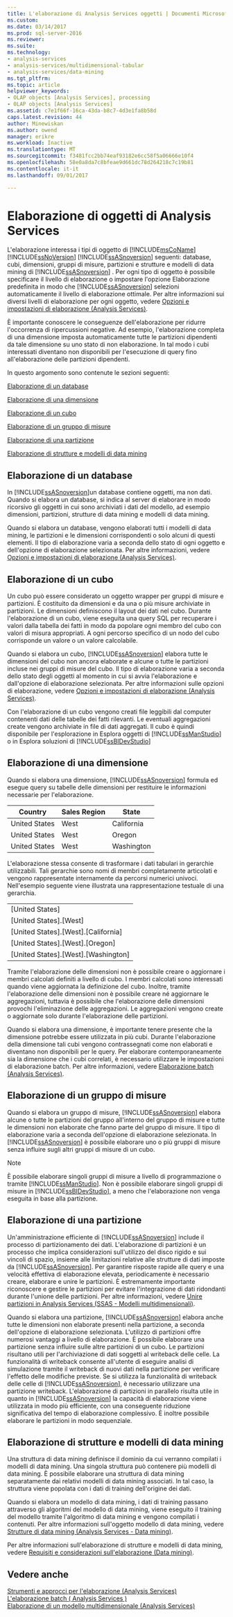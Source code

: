 ```yaml
---
title: L'elaborazione di Analysis Services oggetti | Documenti Microsoft
ms.custom: 
ms.date: 03/14/2017
ms.prod: sql-server-2016
ms.reviewer: 
ms.suite: 
ms.technology:
- analysis-services
- analysis-services/multidimensional-tabular
- analysis-services/data-mining
ms.tgt_pltfrm: 
ms.topic: article
helpviewer_keywords:
- OLAP objects [Analysis Services], processing
- OLAP objects [Analysis Services]
ms.assetid: c7e1f66f-16ca-43da-b8c7-4d3e1fa8b58d
caps.latest.revision: 44
author: Minewiskan
ms.author: owend
manager: erikre
ms.workload: Inactive
ms.translationtype: MT
ms.sourcegitcommit: f3481fcc2bb74eaf93182e6cc58f5a06666e10f4
ms.openlocfilehash: 58e0a8da7c8bfeae9d661dc78d264218c7c19b81
ms.contentlocale: it-it
ms.lasthandoff: 09/01/2017

---
```

# <a name="processing-analysis-services-objects"></a>Elaborazione di oggetti di Analysis Services
  L'elaborazione interessa i tipi di oggetto di [!INCLUDE[msCoName](../../includes/msconame-md.md)] [!INCLUDE[ssNoVersion](../../includes/ssnoversion-md.md)] [!INCLUDE[ssASnoversion](../../includes/ssasnoversion-md.md)] seguenti: database, cubi, dimensioni, gruppi di misure, partizioni e strutture e modelli di data mining di [!INCLUDE[ssASnoversion](../../includes/ssasnoversion-md.md)] . Per ogni tipo di oggetto è possibile specificare il livello di elaborazione o impostare l'opzione Elaborazione predefinita in modo che [!INCLUDE[ssASnoversion](../../includes/ssasnoversion-md.md)] selezioni automaticamente il livello di elaborazione ottimale. Per altre informazioni sui diversi livelli di elaborazione per ogni oggetto, vedere [Opzioni e impostazioni di elaborazione &#40;Analysis Services&#41;](../../analysis-services/multidimensional-models/processing-options-and-settings-analysis-services.md).  
  
 È importante conoscere le conseguenze dell'elaborazione per ridurre l'occorrenza di ripercussioni negative. Ad esempio, l'elaborazione completa di una dimensione imposta automaticamente tutte le partizioni dipendenti da tale dimensione su uno stato di non elaborazione. In tal modo i cubi interessati diventano non disponibili per l'esecuzione di query fino all'elaborazione delle partizioni dipendenti.  
  
 In questo argomento sono contenute le sezioni seguenti:  
  
 [Elaborazione di un database](#bkmk_procdb)  
  
 [Elaborazione di una dimensione](#bkmk_procdim)  
  
 [Elaborazione di un cubo](#bkmk_proccube)  
  
 [Elaborazione di un gruppo di misure](#bkmk_procmeasure)  
  
 [Elaborazione di una partizione](#bkmk_procpartition)  
  
 [Elaborazione di strutture e modelli di data mining](#bkmk_procdm)  
  
##  <a name="bkmk_procdb"></a> Elaborazione di un database  
 In [!INCLUDE[ssASnoversion](../../includes/ssasnoversion-md.md)]un database contiene oggetti, ma non dati. Quando si elabora un database, si indica al server di elaborare in modo ricorsivo gli oggetti in cui sono archiviati i dati del modello, ad esempio dimensioni, partizioni, strutture di data mining e modelli di data mining.  
  
 Quando si elabora un database, vengono elaborati tutti i modelli di data mining, le partizioni e le dimensioni corrispondenti o solo alcuni di questi elementi. Il tipo di elaborazione varia a seconda dello stato di ogni oggetto e dell'opzione di elaborazione selezionata. Per altre informazioni, vedere [Opzioni e impostazioni di elaborazione &#40;Analysis Services&#41;](../../analysis-services/multidimensional-models/processing-options-and-settings-analysis-services.md).  
  
##  <a name="bkmk_proccube"></a> Elaborazione di un cubo  
 Un cubo può essere considerato un oggetto wrapper per gruppi di misure e partizioni. È costituito da dimensioni e da una o più misure archiviate in partizioni. Le dimensioni definiscono il layout dei dati nel cubo. Durante l'elaborazione di un cubo, viene eseguita una query SQL per recuperare i valori dalla tabella dei fatti in modo da popolare ogni membro del cubo con valori di misura appropriati. A ogni percorso specifico di un nodo del cubo corrisponde un valore o un valore calcolabile.  
  
 Quando si elabora un cubo, [!INCLUDE[ssASnoversion](../../includes/ssasnoversion-md.md)] elabora tutte le dimensioni del cubo non ancora elaborate e alcune o tutte le partizioni incluse nei gruppi di misure del cubo. Il tipo di elaborazione varia a seconda dello stato degli oggetti al momento in cui si avvia l'elaborazione e dall'opzione di elaborazione selezionata. Per altre informazioni sulle opzioni di elaborazione, vedere [Opzioni e impostazioni di elaborazione &#40;Analysis Services&#41;](../../analysis-services/multidimensional-models/processing-options-and-settings-analysis-services.md).  
  
 Con l'elaborazione di un cubo vengono creati file leggibili dal computer contenenti dati delle tabelle dei fatti rilevanti. Le eventuali aggregazioni create vengono archiviate in file di dati aggregati. Il cubo è quindi disponibile per l'esplorazione in Esplora oggetti di [!INCLUDE[ssManStudio](../../includes/ssmanstudio-md.md)] o in Esplora soluzioni di [!INCLUDE[ssBIDevStudio](../../includes/ssbidevstudio-md.md)]  
  
##  <a name="bkmk_procdim"></a> Elaborazione di una dimensione  
 Quando si elabora una dimensione, [!INCLUDE[ssASnoversion](../../includes/ssasnoversion-md.md)] formula ed esegue query su tabelle delle dimensioni per restituire le informazioni necessarie per l'elaborazione.  
  
|Country|Sales Region|State|  
|-------------|------------------|-----------|  
|United States|West|California|  
|United States|West|Oregon|  
|United States|West|Washington|  
  
 L'elaborazione stessa consente di trasformare i dati tabulari in gerarchie utilizzabili. Tali gerarchie sono nomi di membri completamente articolati e vengono rappresentate internamente da percorsi numerici univoci. Nell'esempio seguente viene illustrata una rappresentazione testuale di una gerarchia.  
  
||  
|-|  
|[United States]|  
|[United States].[West]|  
|[United States].[West].[California]|  
|[United States].[West].[Oregon]|  
|[United States].[West].[Washington]|  
  
 Tramite l'elaborazione delle dimensioni non è possibile creare o aggiornare i membri calcolati definiti a livello di cubo. I membri calcolati sono interessati quando viene aggiornata la definizione del cubo. Inoltre, tramite l'elaborazione delle dimensioni non è possibile creare né aggiornare le aggregazioni, tuttavia è possibile che l'elaborazione delle dimensioni provochi l'eliminazione delle aggregazioni. Le aggregazioni vengono create o aggiornate solo durante l'elaborazione delle partizioni.  
  
 Quando si elabora una dimensione, è importante tenere presente che la dimensione potrebbe essere utilizzata in più cubi. Durante l'elaborazione della dimensione tali cubi vengono contrassegnati come non elaborati e diventano non disponibili per le query. Per elaborare contemporaneamente sia la dimensione che i cubi correlati, è necessario utilizzare le impostazioni di elaborazione batch. Per altre informazioni, vedere [Elaborazione batch &#40;Analysis Services&#41;](../../analysis-services/multidimensional-models/batch-processing-analysis-services.md).  
  
##  <a name="bkmk_procmeasure"></a> Elaborazione di un gruppo di misure  
 Quando si elabora un gruppo di misure, [!INCLUDE[ssASnoversion](../../includes/ssasnoversion-md.md)] elabora alcune o tutte le partizioni del gruppo all'interno del gruppo di misure e tutte le dimensioni non elaborate che fanno parte del gruppo di misure. Il tipo di elaborazione varia a seconda dell'opzione di elaborazione selezionata. In [!INCLUDE[ssASnoversion](../../includes/ssasnoversion-md.md)] è possibile elaborare uno o più gruppi di misure senza influire sugli altri gruppi di misure di un cubo.  
  
> [!NOTE]  
>  È possibile elaborare singoli gruppi di misure a livello di programmazione o tramite [!INCLUDE[ssManStudio](../../includes/ssmanstudio-md.md)]. Non è possibile elaborare singoli gruppi di misure in [!INCLUDE[ssBIDevStudio](../../includes/ssbidevstudio-md.md)], a meno che l'elaborazione non venga eseguita in base alla partizione.  
  
##  <a name="bkmk_procpartition"></a> Elaborazione di una partizione  
 Un'amministrazione efficiente di [!INCLUDE[ssASnoversion](../../includes/ssasnoversion-md.md)] include il processo di partizionamento dei dati. L'elaborazione di partizioni è un processo che implica considerazioni sull'utilizzo del disco rigido e sui vincoli di spazio, insieme alle limitazioni relative alle strutture di dati imposte da [!INCLUDE[ssASnoversion](../../includes/ssasnoversion-md.md)]. Per garantire risposte rapide alle query e una velocità effettiva di elaborazione elevata, periodicamente è necessario creare, elaborare e unire le partizioni. È estremamente importante riconoscere e gestire le partizioni per evitare l'integrazione di dati ridondanti durante l'unione delle partizioni. Per altre informazioni, vedere [Unire partizioni in Analysis Services &#40;SSAS - Modelli multidimensionali&#41;](../../analysis-services/multidimensional-models/merge-partitions-in-analysis-services-ssas-multidimensional.md).  
  
 Quando si elabora una partizione, [!INCLUDE[ssASnoversion](../../includes/ssasnoversion-md.md)] elabora anche tutte le dimensioni non elaborate presenti nella partizione, a seconda dell'opzione di elaborazione selezionata. L'utilizzo di partizioni offre numerosi vantaggi a livello di elaborazione. È possibile elaborare una partizione senza influire sulle altre partizioni di un cubo. Le partizioni risultano utili per l'archiviazione di dati soggetti al writeback delle celle. La funzionalità di writeback consente all'utente di eseguire analisi di simulazione tramite il writeback di nuovi dati nella partizione per verificare l'effetto delle modifiche previste. Se si utilizza la funzionalità di writeback delle celle di [!INCLUDE[ssASnoversion](../../includes/ssasnoversion-md.md)], è necessario utilizzare una partizione writeback. L'elaborazione di partizioni in parallelo risulta utile in quanto in [!INCLUDE[ssASnoversion](../../includes/ssasnoversion-md.md)] la capacità di elaborazione viene utilizzata in modo più efficiente, con una conseguente riduzione significativa del tempo di elaborazione complessivo. È inoltre possibile elaborare le partizioni in modo sequenziale.  
  
##  <a name="bkmk_procdm"></a> Elaborazione di strutture e modelli di data mining  
 Una struttura di data mining definisce il dominio da cui verranno compilati i modelli di data mining. Una singola struttura può contenere più modelli di data mining. È possibile elaborare una struttura di data mining separatamente dai relativi modelli di data mining associati. In tal caso, la struttura viene popolata con i dati di training dell'origine dei dati.  
  
 Quando si elabora un modello di data mining, i dati di training passano attraverso gli algoritmi del modello di data mining, viene eseguito il training del modello tramite l'algoritmo di data mining e vengono compilati i contenuti. Per altre informazioni sull'oggetto modello di data mining, vedere [Strutture di data mining &#40;Analysis Services - Data mining&#41;](../../analysis-services/data-mining/mining-structures-analysis-services-data-mining.md).  
  
 Per altre informazioni sull'elaborazione di strutture e modelli di data mining, vedere [Requisiti e considerazioni sull'elaborazione &#40;Data mining&#41;](../../analysis-services/data-mining/processing-requirements-and-considerations-data-mining.md).  
  
## <a name="see-also"></a>Vedere anche  
 [Strumenti e approcci per l'elaborazione &#40;Analysis Services&#41;](../../analysis-services/multidimensional-models/tools-and-approaches-for-processing-analysis-services.md)   
 [L'elaborazione batch &#40; Analysis Services &#41;](../../analysis-services/multidimensional-models/batch-processing-analysis-services.md)   
 [Elaborazione di un modello multidimensionale &#40;Analysis Services&#41;](../../analysis-services/multidimensional-models/processing-a-multidimensional-model-analysis-services.md)  
  
  

